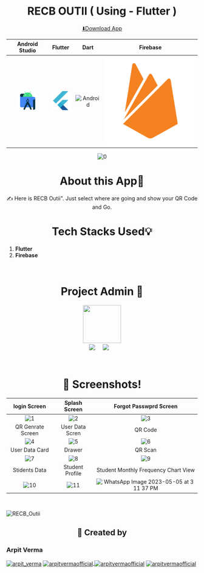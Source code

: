 <h1 align =center >RECB OUTII ( Using - Flutter ) </h1>
<div align="center">

[⬇️Download App](https://drive.google.com/file/d/1kobUQM2W19kKzvdLLGJHya4Xdr5SQQ6n/view?usp=share_link)

| Android Studio |Flutter | Dart | Firebase |
|:----------------------------------------:|:----------------------------------------:|:-----------------------------------------:| :-----------------------------------------: |
| <img src="https://github.com/devicons/devicon/blob/master/icons/androidstudio/androidstudio-original.svg" alt="Android" width="50" height="50"/>|<img src="https://github.com/devicons/devicon/blob/master/icons/flutter/flutter-original.svg" alt="Android" width="50" height="50"/> |<img src="https://github.com/rahuldkjain/github-profile-readme-generator/blob/master/src/images/icons/MobileAppDevelopment/dart.svg" alt="Android" width="50" height="50"/>|<img src ="https://github.com/devicons/devicon/blob/master/icons/firebase/firebase-plain.svg"/> |

![0](https://user-images.githubusercontent.com/99536186/215308174-1f0d7303-c2b7-49ec-8688-ef410b8a246c.png)
</div>
 
 <h1 align="center"> About this App🤔</h1>
 <div align="center">
 ✍️ Here is RECB Outii". Just select where are going and show your QR Code and Go.
 </div>
 
 <h1 align ="center">Tech Stacks Used💡</h1> 

1. **Flutter**
2. **Firebase**
<br>

<h1 align="center"> Project Admin  🤵 </h1>

<div align="center">
  <img src="https://user-images.githubusercontent.com/99536186/223214218-dd2464a7-2b54-45d4-aa18-629b93f37c92.png" width="100" height="100">
 
  <br>
  <a target="_blank"href="https://linkedin.com/in/arpit-v-1a4205220"><img src="https://img.shields.io/badge/linkedin-%230077B5.svg?&style=for-the-badge&logo=linkedin&logoColor=white" /></a>&nbsp;&nbsp;&nbsp;&nbsp;
  <a href="arpitv747@gmail.com"><img src="https://img.shields.io/badge/gmail-%23D14836.svg?&style=for-the-badge&logo=gmail&logoColor=white" /></a>&nbsp;&nbsp;&nbsp;&nbsp;

</p>
 </div>
  
  <br>
  <h1 align ="center">📸 Screenshots!</h1>
  
| login Screen | Splash Screen | Forgot Passwprd Screen |
|:------------------------------------------------:|:------------------------------------------------:|:------------------------------------------------:|
| ![1](https://user-images.githubusercontent.com/99536186/232190748-9847b1ef-855e-46cf-9329-4e04662e63ee.jpeg) | ![2](https://user-images.githubusercontent.com/99536186/232191524-9ed5aaf3-8d53-4bc0-8ef7-080de0332344.jpeg) | ![3](https://user-images.githubusercontent.com/99536186/232190740-a36ff5d3-061a-4106-83bf-733118b193da.jpeg) |
| QR Genrate Screen | User Data Scren | QR Code |
| ![4](https://user-images.githubusercontent.com/99536186/232190753-4fd55624-9e42-4d01-8b92-5f6d386c3e89.jpeg) | ![5](https://user-images.githubusercontent.com/99536186/232190762-33205d37-20bb-4947-9ed3-5c9267712401.jpeg) | ![6](https://user-images.githubusercontent.com/99536186/232190737-00890d5c-13ef-4054-b0e9-11b5fee26e6d.jpeg) |  
| User Data Card | Drawer  | QR Scan |
| ![7](https://user-images.githubusercontent.com/99536186/232190774-7e28403f-dba2-4e35-86ca-fb4eeb94d478.jpeg) | ![8](https://user-images.githubusercontent.com/99536186/232190756-3130142e-f238-43f7-af4f-a7c57c431549.jpeg) | ![9](https://user-images.githubusercontent.com/99536186/232190778-3242d1a9-17c2-4a7c-a085-c0e568dda120.jpeg) |
| Stidents Data | Student Profile | Student Monthly Frequency Chart View |
| ![10](https://user-images.githubusercontent.com/99536186/232190769-706fa7bd-9aaa-46a7-9103-6b377e642a0f.jpeg) | ![11](https://user-images.githubusercontent.com/99536186/232190773-ddcafaf0-e7f1-433d-8022-878b98708f7d.jpeg) | ![WhatsApp Image 2023-05-05 at 3 11 37 PM](https://user-images.githubusercontent.com/99536186/236427325-8f6c293b-c66b-4087-b73e-bd210aa1cc25.jpeg) |

 <br>

![RECB_Outii](https://user-images.githubusercontent.com/99536186/215308629-918098e8-3030-4067-bc37-bbc47342dca8.gif) 


  
  
  <h2 align="center">📝 Created by </h2>


<h3>Arpit Verma</h3>

  <a href="https://linkedin.com/in/arpit-v-1a4205220" target="blank"><img align="center" src="https://raw.githubusercontent.com/rahuldkjain/github-profile-readme-generator/master/src/images/icons/Social/linked-in-alt.svg" alt="arpit_verma" height="30" width="40" /></a>
  <a href="https://github.com/arpitvermaofficial" target="blank"><img align="center" src="https://raw.githubusercontent.com/rahuldkjain/github-profile-readme-generator/master/src/images/icons/Social/github.svg" alt="arpitvermaofficial" height="30" width="40" />
  </a>   <a href="https://developers.google.com/profile
/u/102728849976140432195" target="blank"><img align="center" src="https://pbs.twimg.com/profile_images/1111678689228582913/t2k7QK3r_400x400.png" alt="arpitvermaofficial" height="30" width="40" /></a>
   <a href="https://www.hackerrank.com/arpitv747" target="blank"><img align="center" src="https://raw.githubusercontent.com/rahuldkjain/github-profile-readme-generator/master/src/images/icons/Social/hackerrank.svg" alt="arpitvermaofficial" height="30" width="40" /></a>
